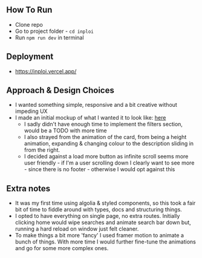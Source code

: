 ## How To Run

- Clone repo
- Go to project folder - `cd inploi`
- Run `npm run dev` in terminal

## Deployment

- https://inploi.vercel.app/

## Approach & Design Choices

- I wanted something simple, responsive and a bit creative without impeding UX
- I made an initial mockup of what I wanted it to look like: [here](https://www.figma.com/file/MhxwBDUeO7jem7VxzXxKMn/Untitled?node-id=0:1&t=KIY2uV8NIy6kv74T-1)
    - I sadly didn't have enough time to implement the filters section, would be a TODO with more time
    - I also strayed from the animation of the card, from being a height animation, expanding & changing colour to the description sliding in from the right.
    - I decided against a load more button as infinite scroll seems more user friendly - if I'm a user scrolling down I clearly want to see more - since there is no footer - otherwise I would opt against this

## Extra notes

- It was my first time using algolia & styled components, so this took a fair bit of time to fiddle around with types, docs and structuring things.
- I opted to have everything on single page, no extra routes. Initially clicking home would wipe searches and animate search bar down but, running a hard reload on window just felt cleaner.
- To make things a bit more 'fancy' I used framer motion to animate a bunch of things. With more time I would further fine-tune the animations and go for some more complex ones.
